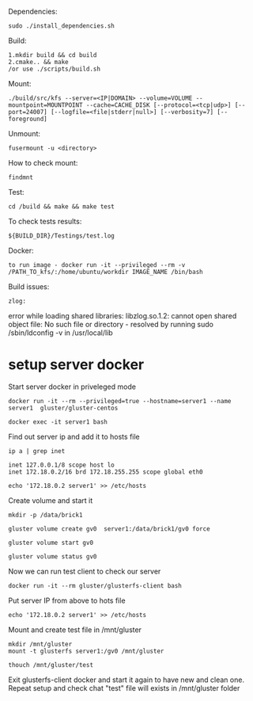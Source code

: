 Dependencies:

    sudo ./install_dependencies.sh

Build:
    
    1.mkdir build && cd build
    2.cmake.. && make
    /or use ./scripts/build.sh 

Mount:

    ./build/src/kfs --server=<IP|DOMAIN> --volume=VOLUME --mountpoint=MOUNTPOINT --cache=CACHE_DISK [--protocol=<tcp|udp>] [--port=24007] [--logfile=<file|stderr|null>] [--verbosity=7] [--foreground]

Unmount:

    fusermount -u <directory>

How to check mount:

    findmnt

Test:

    cd /build && make && make test

To check tests results:

    ${BUILD_DIR}/Testings/test.log

Docker:

    to run image - docker run -it --privileged --rm -v /PATH_TO_kfs/:/home/ubuntu/workdir IMAGE_NAME /bin/bash

Build issues:

    zlog:

error while loading shared libraries: libzlog.so.1.2: cannot open shared object file: No such file or directory - resolved by running sudo /sbin/ldconfig -v in /usr/local/lib


# setup server docker

Start server docker in priveleged mode

    docker run -it --rm --privileged=true --hostname=server1 --name server1  gluster/gluster-centos 

    docker exec -it server1 bash

Find out server ip and add it to hosts file

    ip a | grep inet

    inet 127.0.0.1/8 scope host lo
    inet 172.18.0.2/16 brd 172.18.255.255 scope global eth0

    echo '172.18.0.2 server1' >> /etc/hosts

Create volume and start it

    mkdir -p /data/brick1

    gluster volume create gv0  server1:/data/brick1/gv0 force

    gluster volume start gv0

    gluster volume status gv0


Now we can run test client to check our server

    docker run -it --rm gluster/glusterfs-client bash

Put server IP from above to hots file

    echo '172.18.0.2 server1' >> /etc/hosts

Mount and create test file in /mnt/gluster 

    mkdir /mnt/gluster
    mount -t glusterfs server1:/gv0 /mnt/gluster   

    thouch /mnt/gluster/test

Exit glusterfs-client docker and start it again to have new and clean one.
Repeat setup and check chat "test" file will exists in /mnt/gluster folder



 



